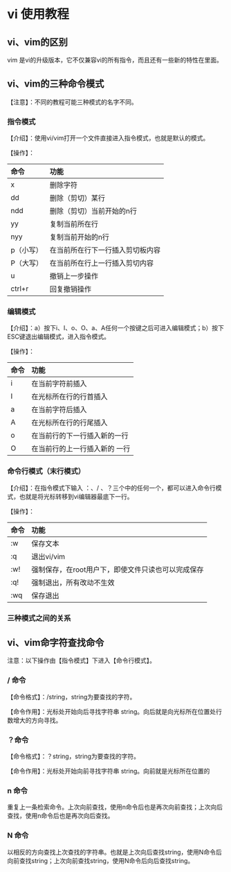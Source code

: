 # vi 使用教程

## vi、vim的区别


vim 是vi的升级版本，它不仅兼容vi的所有指令，而且还有一些新的特性在里面。

## vi、vim的三种命令模式


【注意】：不同的教程可能三种模式的名字不同。

### 指令模式

【介绍】：使用vi/vim打开一个文件直接进入指令模式，也就是默认的模式。

【操作】：

| 命令      | 功能                             |
| :-------- | :------------------------------- |
| x         | 删除字符                         |
| dd        | 删除（剪切）某行                 |
| ndd       | 删除（剪切）当前开始的n行        |
| yy        | 复制当前所在行                   |
| nyy       | 复制当前开始的n行                |
| p（小写） | 在当前所在行下一行插入剪切板内容 |
| P（大写） | 在当前所在行上一行插入剪切内容   |
| u         | 撤销上一步操作                   |
| ctrl+r    | 回复撤销操作                     |

### 编辑模式

【介绍】：a）按下i、I、o、O、a、A任何一个按键之后可进入编辑模式；b）按下ESC键退出编辑模式，进入指令模式。

【操作】：

| 命令 | 功能                          |
| :--- | :---------------------------- |
| i    | 在当前字符前插入              |
| I    | 在光标所在行的行首插入        |
| a    | 在当前字符后插入              |
| A    | 在光标所在行的行尾插入        |
| o    | 在当前行的下一行插入新的一行  |
| O    | 在当前行的上一行插入新的 一行 |

### 命令行模式（末行模式）

【介绍】：在指令模式下输入 ：、/ 、？三个中的任何一个，都可以进入命令行模式，也就是将光标转移到vi编辑器最底下一行。

【操作】：

| 命令 | 功能                                               |
| :--- | :------------------------------------------------- |
| :w   | 保存文本                                           |
| :q   | 退出vi/vim                                         |
| :w!  | 强制保存，在root用户下，即使文件只读也可以完成保存 |
| :q!  | 强制退出，所有改动不生效                           |
| :wq  | 保存退出                                           |

### 三种模式之间的关系



## vi、vim命字符查找命令


注意：以下操作由【指令模式】下进入【命令行模式】。

### / 命令

【命令格式】：/string，string为要查找的字符。

【命令作用】：光标处开始向后寻找字符串 string。向后就是向光标所在位置处行数增大的方向寻找。

### ？命令

【命令格式】：？string，string为要查找的字符。

【命令作用】：光标处开始向前寻找字符串 string。向前就是光标所在位置的

### n 命令 

重复上一条检索命令。上次向前查找，使用n命令后也是再次向前查找；上次向后查找，使用n命令后也是再次向后查找。

### N 命令

以相反的方向查找上次查找的字符串。也就是上次向后查找string，使用N命令后向前查找string；上次向前查找string，使用N命令后向后查找string。